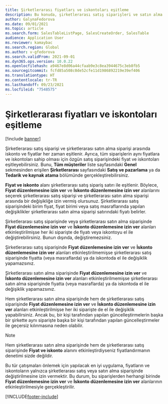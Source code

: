 ```yaml
---
title: Şirketlerarası fiyatları ve iskontoları eşitleme
description: Bu konuda, şirketlerarası satış siparişleri ve satın alma siparişleri için fiyatların ve iskontoların eşitlenmesi açıklanmaktadır
author: GalynaFedorova
ms.date: 09/01/2021
ms.topic: article
ms.search.form: SalesTableListPage, SalesCreateOrder, SalesTable
audience: Application User
ms.reviewer: kamaybac
ms.search.region: Global
ms.author: v-gfedorova
ms.search.validFrom: 2021-09-01
ms.dyn365.ops.version: 10.0.22
ms.openlocfilehash: a9467e8d06a44cfaab9e3c8ea3944675c3eb8fb5
ms.sourcegitcommit: fcfd85a508c0de52cfe11d1986892219e39ef406
ms.translationtype: HT
ms.contentlocale: tr-TR
ms.lasthandoff: 09/23/2021
ms.locfileid: "7548575"
---
```

# <a name="synchronize-intercompany-prices-and-discounts"></a>Şirketlerarası fiyatları ve iskontoları eşitleme

[!include [banner](../../includes/banner.md)]

Şirketlerarası satış siparişi ve şirketlerarası satın alma siparişi arasında iskonto ve fiyatlar her zaman eşitlenir. Ayrıca, tüm siparişlerin aynı fiyatlara ve iskontoları sahip olması için özgün satış siparişindeki fiyat ve iskontoları eşitleyebilirsiniz. Bunu, **Tüm müşteriler** liste sayfasındaki **Genel** sekmesinden erişilen **Şirketlerarası** sayfasındaki **Satış ve pazarlama** ya da **Tedarik ve kaynak atama** bölümünde gerçekleştirebilirsiniz.

**Fiyat ve iskonto** alanı şirketlerarası satış sipariş satırı ile eşitlenir. Böylece, **Fiyat düzenlemesine izin ver** ve **İskonto düzenlemesine izin ver** alanlarını seçerek şirketlerarası satış siparişi ve şirketlerarası satın alma siparişi arasında bir değişikliğe izin vermiş olursunuz. Şirketlerarası satış siparişindeki birim fiyat, fiyat birimi veya satış masraflarında yapılan değişiklikler şirketlerarası satın alma siparişi satırındaki fiyatı belirler.

Şirketlerarası satış siparişinde veya şirketlerarası satın alma siparişinde **Fiyat düzenlemesine izin ver** ve **İskonto düzenlemesine izin ver** alanları etkinleştirilmişse her iki siparişte de fiyatı veya iskontoyu el ile değiştirebilirsiniz. Bunun dışında, değiştiremezsiniz.

Şirketlerarası satış siparişinde **Fiyat düzenlemesine izin ver** ve **İskonto düzenlemesine izin ver** alanları etkinleştirilmemişse şirketlerarası satış siparişinde fiyatta (veya masraflarda) ya da iskontoda el ile değişiklik yapamazsınız.

Şirketlerarası satın alma siparişinde **Fiyat düzenlemesine izin ver** ve **İskonto düzenlemesine izin ver** alanları etkinleştirilmemişse şirketlerarası satın alma siparişinde fiyatta (veya masraflarda) ya da iskontoda el ile değişiklik yapamazsınız.

Hem şirketlerarası satın alma siparişinde hem de şirketlerarası satış siparişinde **Fiyat düzenlemesine izin ver** ve **İskonto düzenlemesine izin ver** alanları etkinleştirilmişse her iki siparişte de el ile değişiklik yapabilirsiniz. Ancak bu, bir kişi tarafından yapılan güncelleştirmelerin başka bir şirkette aynı siparişte başka bir kişi tarafından yapılan güncelleştirmeler ile geçersiz kılınmasına neden olabilir.

> [!NOTE]
> Hem şirketlerarası satın alma siparişinde hem de şirketlerarası satış siparişinde **Fiyat ve iskonto** alanını etkinleştirdiyseniz fiyatlandırmanın denetimi sizde değildir.

Bu tür çatışmaları önlemek için yapılacak en iyi uygulama, fiyatların ve iskontoların yalnızca şirketlerarası satış veya satın alma siparişinde değiştirilmesine izin vermektir. Bu durum, bu siparişlerden herhangi birinde **Fiyat düzenlemesine izin ver** ve **İskonto düzenlemesine izin ver** alanlarının etkinleştirilmesiyle gerçekleştirilir.

[!INCLUDE[footer-include](../../includes/footer-banner.md)]
